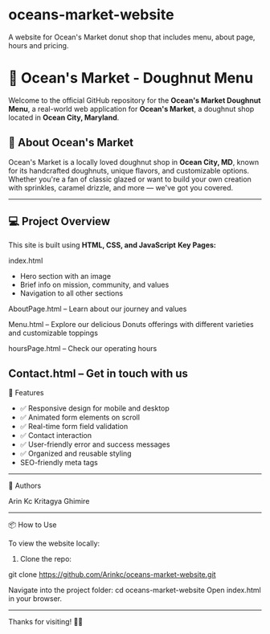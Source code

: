 # oceans-market-website
A website for Ocean's Market donut shop that includes menu, about page, hours and pricing.
# 🍩 Ocean's Market - Doughnut Menu

Welcome to the official GitHub repository for the **Ocean's Market Doughnut Menu**, a real-world web application for **Ocean's Market**, a doughnut shop located in **Ocean City, Maryland**.
## 🌊 About Ocean's Market

Ocean's Market is a locally loved doughnut shop in **Ocean City, MD**, known for its handcrafted doughnuts, unique flavors, and customizable options. Whether you're a fan of classic glazed or want to build your own creation with sprinkles, caramel drizzle, and more — we've got you covered.

-------------------------------------------
## 💻 Project Overview

This site is built using **HTML, CSS, and JavaScript**
**Key Pages:**

index.html
- Hero section with an image
- Brief info on mission, community, and values
- Navigation to all other sections

AboutPage.html 
– Learn about our journey and values

Menu.html
– Explore our delicious Donuts offerings with different varieties and customizable toppings

hoursPage.html 
– Check our operating hours

Contact.html – Get in touch with us
--------------------------------------------
🎯 Features

- ✅ Responsive design for mobile and desktop
- ✅ Animated form elements on scroll
- ✅ Real-time form field validation
- ✅ Contact interaction
- ✅ User-friendly error and success messages
- ✅ Organized and reusable styling
- SEO-friendly meta tags
---------------------------------------------
👥 Authors

Arin Kc
Kritagya Ghimire

---------------------------------------------
📦 How to Use

To view the website locally:

1. Clone the repo:

git clone https://github.com/Arinkc/oceans-market-website.git


Navigate into the project folder:
cd oceans-market-website
Open index.html in your browser.

---------------------------------------------

Thanks for visiting! 🌊🍩
